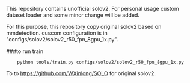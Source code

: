 This repository contains unofficial solov2.
For personal usage custom dataset loader and some minor change will be added.

For this purpose, this repository copy original solov2 based on mmdetection.
cuscom configuration is in "configs/solov2/solov2_r50_fpn_8gpu_1x.py".

###to run train

		python tools/train.py configs/solov2/solov2_r50_fpn_8gpu_1x.py 

To to https://github.com/WXinlong/SOLO for original solov2.
